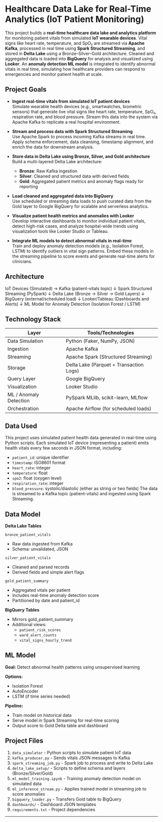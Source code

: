 # Healthcare Data Lake for Real-Time Analytics (IoT Patient Monitoring)

This project builds a **real-time healthcare data lake and analytics platform** for monitoring patient vitals from simulated **IoT wearable devices**. Vital signs like heart rate, temperature, and SpO₂ are streamed via **Apache Kafka**, processed in real time using **Spark Structured Streaming**, and stored in **Delta Lake** using a Bronze–Silver–Gold architecture. Cleaned and aggregated data is loaded into **BigQuery** for analysis and visualized using **Looker**. An **anomaly detection ML model** is integrated to identify abnormal vitals in real time, simulating how healthcare providers can respond to emergencies and monitor patient health at scale.

## Project Goals

- **Ingest real-time vitals from simulated IoT patient devices**  
  Simulate wearable health devices (e.g., smartwatches, biometric sensors) that generate live vital signs like heart rate, temperature, SpO₂, respiration rate, and blood pressure. Stream this data into the system via Apache Kafka to replicate a real hospital environment.

- **Stream and process data with Spark Structured Streaming**  
  Use Apache Spark to process incoming Kafka streams in real time. Apply schema enforcement, data cleansing, timestamp alignment, and enrich the data for downstream analysis.

- **Store data in Delta Lake using Bronze, Silver, and Gold architecture**  
  Build a multi-layered Delta Lake architecture:  
  - **Bronze**: Raw Kafka ingestion  
  - **Silver**: Cleaned and structured data with derived fields  
  - **Gold**: Aggregated patient metrics and anomaly flags ready for reporting

- **Load cleaned and aggregated data into BigQuery**  
  Use scheduled or streaming data loads to push curated data from the Gold layer to Google BigQuery for scalable and serverless analytics.

- **Visualize patient health metrics and anomalies with Looker**  
  Develop interactive dashboards to monitor individual patient vitals, detect high-risk cases, and analyze hospital-wide trends using visualization tools like Looker Studio or Tableau.

- **Integrate ML models to detect abnormal vitals in real-time**  
  Train and deploy anomaly detection models (e.g., Isolation Forest, LSTM) to identify outliers in vital sign patterns. Embed these models in the streaming pipeline to score events and generate real-time alerts for clinicians.

## Architecture

IoT Devices (Simulated) → Kafka (patient-vitals topic)
                             ↓
               Spark Structured Streaming (PySpark)
                             ↓
          Delta Lake (Bronze → Silver → Gold Layers)
                             ↓
              BigQuery (external/scheduled load)
                             ↓
           Looker/Tableau (Dashboards and Alerts)
                             ↓
   ML Model for Anomaly Detection (Isolation Forest / LSTM)

## Technology Stack

| Layer	| Tools/Technologies |
|-------|--------------------|
| Data Simulation	| Python (Faker, NumPy, JSON)
| Ingestion	| Apache Kafka
| Streaming	| Apache Spark (Structured Streaming)
| Storage	| Delta Lake (Parquet + Transaction Logs)
| Query Layer	| Google BigQuery
| Visualization	| Looker Studio
| ML / Anomaly Detection	| PySpark MLlib, scikit-learn, MLflow
| Orchestration	| Apache Airflow (for scheduled loads)

## Data Used
This project uses simulated patient health data generated in real-time using Python scripts. Each simulated IoT device (representing a patient) emits health vitals every few seconds in JSON format, including:
- `patient_id`: unique identifier
- `timestamp`: ISO8601 format
- `heart_rate`: integer
- `temperature`: float
- `spo2`: float (oxygen level)
- `respiration_rate`: integer
- `blood_pressure`: systolic/diastolic (either as string or two fields)
The data is streamed to a Kafka topic (patient-vitals) and ingested using Spark Streaming.

## Data Model
**Delta Lake Tables**

`bronze_patient_vitals`
- Raw data ingested from Kafka
- Schema: unvalidated, JSON

`silver_patient_vitals`
- Cleaned and parsed records
- Derived fields and simple alert flags

`gold_patient_summary`
- Aggregated vitals per patient
- Includes real-time anomaly detection score
- Partitioned by date and patient_id

**BigQuery Tables**
- Mirrors gold_patient_summary
- Additional views:
  - `patient_risk_scores`
  - `ward_alert_counts`
  - `vital_signs_hourly_trend`
 
## ML Model
**Goal:** Detect abnormal health patterns using unsupervised learning

**Options:**
- Isolation Forest
- AutoEncoder
- LSTM (if time series needed)

**Pipeline:**
- Train model on historical data
- Serve model in Spark Streaming for real-time scoring
- Output score to Gold Delta table and dashboard

## Project Files
1. `data_simulator` - Python scripts to simulate patient IoT data
2. `kafka_producer.py` - Sends vitals JSON messages to Kafka
3. `spark_streaming_job.py` - Spark job to process and write to Delta Lake
4. `delta_lake_setup/` -	Scripts to define schema and layers (Bronze/Silver/Gold)
5. `ml_model_training.ipynb` -	Training anomaly detection model on simulated data
6. `ml_inference_stream.py` -	Applies trained model in streaming job to score anomalies
7. `bigquery_loader.py` -	Transfers Gold table to BigQuery
8. `dashboards/` -	Dashboard JSON templates 
9. `requirements.txt` -	Project dependencies

---
